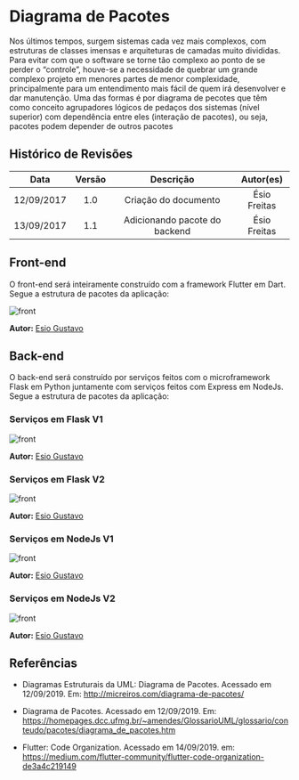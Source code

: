 # Diagrama de Pacotes

Nos últimos tempos, surgem sistemas cada vez mais complexos, com estruturas de classes imensas e arquiteturas de camadas muito divididas. Para evitar com que o software se torne tão complexo ao ponto de se perder o “controle”, houve-se a necessidade de quebrar um grande complexo projeto em menores partes de menor complexidade, principalmente para um entendimento mais fácil de quem irá desenvolver e dar manutenção. Uma das formas é por diagrama de pecotes que têm como conceito agrupadores lógicos de pedaços dos sistemas (nível superior) com dependência entre eles (interação de pacotes), ou seja, pacotes podem depender de outros pacotes

## Histórico de Revisões

| Data | Versão | Descrição | Autor(es) |
| :--: | :----: | :-------: | :-------: |
| 12/09/2017     |  1.0       |  Criação do documento         |      Ésio Freitas     |
| 13/09/2017     |  1.1       |  Adicionando pacote do backend         |      Ésio Freitas     |



## Front-end

O front-end será inteiramente construído com a framework Flutter em Dart. Segue a estrutura de pacotes da aplicação:

![front](../../../assets/pacotesFront.png)

**Autor:** [Esio Gustavo](https://github.com/EsioFreitas)

## Back-end

O back-end será construído por serviços feitos com o microframework Flask em Python juntamente com serviços feitos com Express em NodeJs. Segue a estrutura de pacotes da aplicação:

### Serviços em Flask V1

![front](../../../assets/pacotesBackFlask.png)

**Autor:** [Esio Gustavo](https://github.com/EsioFreitas)


### Serviços em Flask V2

![front](../../../assets/pacotesBackFlask2.png)

**Autor:** [Esio Gustavo](https://github.com/EsioFreitas)

### Serviços em NodeJs V1

![front](../../../assets/pacotesBackNode.png)

**Autor:** [Esio Gustavo](https://github.com/EsioFreitas)

### Serviços em NodeJs V2

![front](../../../assets/pacotesBackNodeV2.png)

**Autor:** [Esio Gustavo](https://github.com/EsioFreitas)

## Referências

- Diagramas Estruturais da UML: Diagrama de Pacotes. Acessado em 12/09/2019. Em: <http://micreiros.com/diagrama-de-pacotes/>

- Diagrama de Pacotes. Acessado em 12/09/2019. Em: <https://homepages.dcc.ufmg.br/~amendes/GlossarioUML/glossario/conteudo/pacotes/diagrama_de_pacotes.htm>  

* Flutter: Code Organization. Acessado em 14/09/2019. em: <https://medium.com/flutter-community/flutter-code-organization-de3a4c219149>